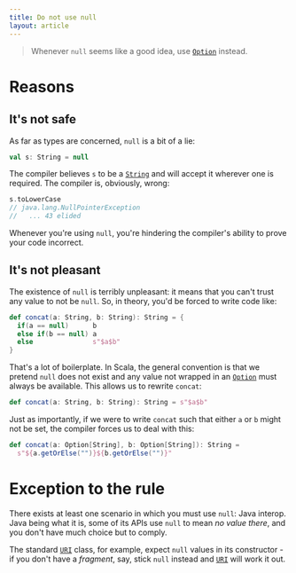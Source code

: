 ```yaml
---
title: Do not use null
layout: article
---
```


> Whenever `null` seems like a good idea, use [`Option`] instead.

# Reasons

## It's not safe

As far as types are concerned, `null` is a bit of a lie:

```scala
val s: String = null
```

The compiler believes `s` to be a [`String`] and will accept it wherever one is required. The compiler is, obviously, wrong:

```scala
s.toLowerCase
// java.lang.NullPointerException
//   ... 43 elided
```

Whenever you're using `null`, you're hindering the compiler's ability to prove your code incorrect.

## It's not pleasant

The existence of `null` is terribly unpleasant: it means that you can't trust any value to not be `null`. So, in theory, you'd be forced to write code like:

```scala
def concat(a: String, b: String): String = {
  if(a == null)      b
  else if(b == null) a
  else               s"$a$b"
}
```

That's a lot of boilerplate. In Scala, the general convention is that we pretend `null` does not exist and any value not wrapped in an [`Option`] must always be available. This allows us to rewrite `concat`:

```scala
def concat(a: String, b: String): String = s"$a$b"
```

Just as importantly, if we were to write `concat` such that either `a` or `b` might not be set, the compiler forces us to deal with this:

```scala
def concat(a: Option[String], b: Option[String]): String =
  s"${a.getOrElse("")}${b.getOrElse("")}"
```

# Exception to the rule

There exists at least one scenario in which you must use `null`: Java interop. Java being what it is, some of its APIs use `null` to mean _no value there_, and you don't have much choice but to comply.

The standard [`URI`] class, for example, expect `null` values in its constructor - if you don't have a _fragment_, say, stick `null` instead and [`URI`] will work it out.

[`Option`]:https://www.scala-lang.org/api/2.12.8/scala/Option.html
[`String`]:https://docs.oracle.com/javase/8/docs/api/java/lang/String.html
[`URI`]:https://docs.oracle.com/javase/8/docs/api/java/net/URI.html
